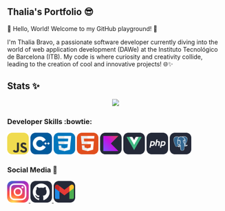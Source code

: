 ## Thalia's Portfolio 😎

<p>
  👋 Hello, World! Welcome to my GitHub playground! 🚀
</p>
<p>
  I'm Thalia Bravo, a passionate software developer currently diving into the world of web application development (DAWe) at the Instituto Tecnológico de Barcelona (ITB). My code is where curiosity and creativity collide, leading to the creation of cool and innovative projects! 🌐✨
</p>

## Stats ✨
<p align="center">
  <img src="https://github-readme-stats.vercel.app/api?username=DevThalia&show_icons=true&theme=white&hide_border=true" width="400">
</p>

### Developer Skills :bowtie:
<div>
  <img src="https://github.com/tandpfun/skill-icons/raw/main/icons/JavaScript.svg" alt="JavaScript" width="50px">
  <img src="https://github.com/tandpfun/skill-icons/raw/main/icons/CPP.svg" alt="C++" width="50px">
  <img src="https://github.com/tandpfun/skill-icons/raw/main/icons/CSS.svg" alt="CSS" width="50px">
  <img src="https://github.com/tandpfun/skill-icons/raw/main/icons/HTML.svg" alt="HTML" width="50px">
  <img src="https://github.com/tandpfun/skill-icons/raw/main/icons/Kotlin-Dark.svg" alt="Kotlin" width="50px">
  <img src="https://github.com/tandpfun/skill-icons/raw/main/icons/VueJS-Dark.svg" alt="Vue" width="50px">
  <img src="https://github.com/tandpfun/skill-icons/raw/main/icons/PHP-Dark.svg" alt="PHP" width="50px">
  <img src="https://github.com/tandpfun/skill-icons/raw/main/icons/PostgreSQL-Dark.svg" alt="PostgreSQL" width="50px">
</div>

### Social Media 🤘
<div>
  <a href="https://www.instagram.com/thaliaa_braavo/">
    <img src="https://github.com/tandpfun/skill-icons/raw/main/icons/Instagram.svg" alt="Instagram" width="50px">
  </a>
  <a href="https://github.com/DevThalia">
    <img src="https://github.com/tandpfun/skill-icons/raw/main/icons/Github-Dark.svg" alt="GitHub" width="50px">
  </a>
  <a href="mailto:thalia@example.com">
    <img src="https://github.com/tandpfun/skill-icons/raw/main/icons/Gmail-Dark.svg" alt="Gmail" width="50px">
  </a>  
</div>

